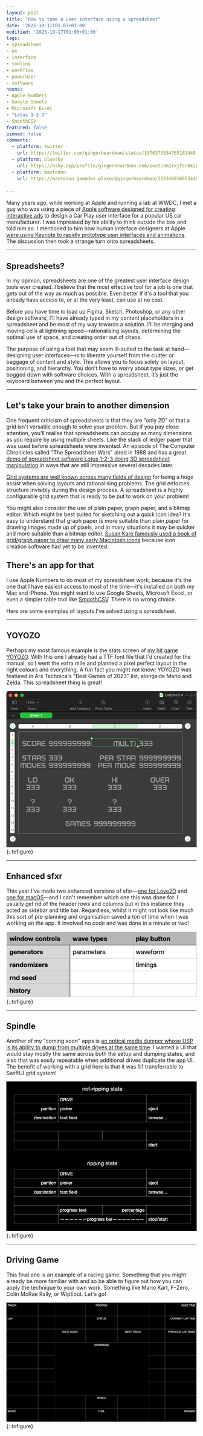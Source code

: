 ```yaml
---
layout: post
title: "How to tame a user interface using a spreadsheet"
date: '2025-10-11T01:03+01:00'
modified: '2025-10-17T01:00+01:00'
tags:
- spreadsheet
- ux
- interface
- tooling
- workflow
- poweruser
- software
nouns:
- Apple Numbers
- Google Sheets
- Microsoft Excel
- "Lotus 1-2-3"
- SmoothCSV
featured: false
pinned: false
comments:
  - platform: twitter
    url: https://twitter.com/gingerbeardman/status/1976379334765183440
  - platform: bluesky
    url: https://bsky.app/profile/gingerbeardman.com/post/3m2rxjfsrbk2p
  - platform: mastodon
    url: https://mastodon.gamedev.place/@gingerbeardman/115346016653448775

---
```


Many years ago, while working at Apple and running a lab at WWDC, I met a guy who was using a piece of [Apple software designed for creating interactive ads](https://en.wikipedia.org/wiki/IAd_Producer) to design a Car Play user interface for a popular US car manufacturer. I was impressed by his ability to think outside the box and told him so. I mentioned to him how human interface designers at Apple [were using Keynote to rapidly prototype user interfaces and animations](https://www.youtube.com/watch?v=DGn7BcFGigc&t=474s). The discussion then took a strange turn onto spreadsheets.

----

## Spreadsheets?

In my opinion, spreadsheets are one of the greatest user interface design tools ever created. I believe that the most effective tool for a job is one that gets out of the way as much as possible. Even better if it's a tool that you already have access to, or at the very least, can use at no cost.

Before you have time to load up Figma, Sketch, Photoshop, or any other design software, I’ll have already typed in my content placeholders in a spreadsheet and be most of my way towards a solution. I’ll be merging and moving cells at lightning speed—rationalising layouts, determining the optimal use of space, and creating order out of chaos.

The purpose of using a tool that may seem ill-suited to the task at hand—designing user interfaces—is to liberate yourself from the clutter or baggage of content and style. This allows you to focus solely on layout, positioning, and hierarchy. You don’t have to worry about type sizes, or get bogged down with software choices. With a spreadsheet, it’s just the keyboard between you and the perfect layout.

----

## Let's take your brain to another dimension

One frequent criticism of spreadsheets is that they are "only 2D" or that a grid isn't versatile enough to solve your problem. But if you pay close attention, you'll realise that spreadsheets can occupy as many dimensions as you require by using multiple sheets. Like the stack of ledger paper that was used before spreadsheets were invented. An episode of The Computer Chronicles called "The Spreadsheet Wars" aired in 1988 and has a great [demo of spreadsheet software Lotus 1-2-3 doing 3D spreadsheet manipulation](https://youtu.be/eAiZBUYNUBA?si=TMiXXLj1gtFwZQkp&t=1154) in ways that are still impressive several decades later.

[Grid systems are well known across many fields of design](https://archive.org/details/GridSystemsInGraphicDesignJosefMullerBrockmann) for being a huge assist when solving layouts and rationalising problems. The grid enforces structure invisibly during the design process. A spreadsheet is a highly configurable grid system that is ready to be put to work on your problem!

You might also consider the use of plain paper, graph paper, and a bitmap editor. Which might be best suited for sketching out a quick icon idea? It's easy to understand that graph paper is more suitable than plain paper for drawing images made up of pixels, and in many situations it may be quicker and more suitable than a bitmap editor. [Susan Kare famously used a book of grid/graph paper to draw many early Macintosh icons](https://www.moma.org/collection/works/188382?artist_id=38483&page=1&sov_referrer=artist) because icon creation software had yet to be invented.

## There's an app for that

I use Apple Numbers to do most of my spreadsheet work, because it's the one that I have easiest access to most of the time—it's installed on both my Mac and iPhone. You might want to use Google Sheets, Microsoft Excel, or even a simpler table tool like [SmoothCSV](https://smoothcsv.com). There is no wrong choice.

Here are some examples of layouts I've solved using a spreadsheet.

----

## YOYOZO

Perhaps my most famous example is the stats screen of [my hit game YOYOZO](/2023/11/21/yoyozo-how-i-made-a-playdate-game-in-39kb/). With this one I already had a TTF font file that I'd created for the manual, so I went the extra mile and planned a pixel perfect layout in the right colours and everything. A fun fact you might not know: YOYOZO was featured in Ars Technica's "Best Games of 2023" list, alongside Mario and Zelda. This spreadsheet thing is great!

![IMG](/images/posts/spreadsheet-ui-yoyozo.png "Pixel perfect precision using the exact font")
{:.tofigure}

----

## Enhanced sfxr

This year I've made two enhanced versions of sfxr—[one for Love2D](https://gingerbeardman.itch.io/enhanced-sfxr-for-love2d) and [one for macOS](https://twitter.com/search?q=from%3Agingerbeardman%20sfxr&src=typed_query&f=live)—and I can't remember which one this was done for. I usually get rid of the header rows and columns but in this instance they acted as sidebar and title bar. Regardless, whilst it might not look like much this sort of pre-planning and organisation saved a ton of time when I was working on the app. It involved no code and was done in a minute or two!

![IMG](/images/posts/spreadsheet-ui-sfxr.png "Organising the large components that make up the window")
{:.tofigure}

----

## Spindle

Another of my "coming soon" apps is [an optical media dumper whose USP is its ability to dump from multiple drives at the same time](https://twitter.com/search?q=from:gingerbeardman%20spindle&src=typed_query&f=live). I wanted a UI that would stay mostly the same across both the setup and dumping states, and also that was easily repeatable when additional drives duplicate the app UI. The benefit of working with a grid here is that it was 1:1 transferrable to SwiftUI grid system!

![IMG](/images/posts/spreadsheet-ui-spindle.png "Two states of the same interface showing what changes and what remains the same")
{:.tofigure}

----

## Driving Game

This final one is an example of a racing game. Something that you might already be more familiar with and so be able to figure out how you can apply the technique to your own work. Something like Mario Kart, F-Zero, Colin McRae Rally, or WipEout. Let's go!

![IMG](/images/posts/spreadsheet-ui-racer.png "A fairly standard driving/racing game head up display")
{:.tofigure}
